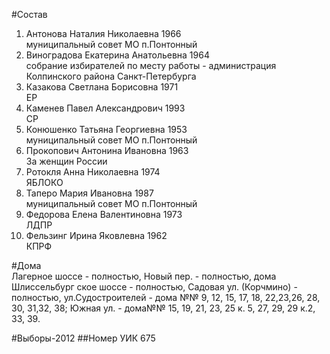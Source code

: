 #Состав
1. Антонова Наталия Николаевна 1966   
    муниципальный совет МО п.Понтонный
2. Виноградова Екатерина Анатольевна 1964   
    собрание избирателей по месту работы - администрация Колпинского района Санкт-Петербурга
3. Казакова Светлана Борисовна 1971   
    ЕР
4. Каменев Павел Александрович 1993   
    СР
5. Конюшенко Татьяна Георгиевна 1953   
    муниципальный совет МО п.Понтонный
6. Прокопович Антонина Ивановна 1963   
    За женщин России
7. Ротокля Анна Николаевна 1974   
    ЯБЛОКО
8. Таперо Мария Ивановна 1987   
    муниципальный совет МО п.Понтонный
9. Федорова Елена Валентиновна 1973   
    ЛДПР
10. Фельзинг Ирина Яковлевна 1962   
    КПРФ

#Дома  
Лагерное шоссе - полностью, Новый пер. - полностью, дома Шлиссельбург ское шоссе - полностью, Садовая ул. (Корчмино) - полностью, ул.Судостроителей - дома №№ 9, 12, 15, 17, 18, 22,23,26, 28, 30, 31,32, 38; Южная ул. - дома№№ 15, 19, 21, 23, 25 к. 5, 27, 29, 29 к.2, 33, 39.

#Выборы-2012
##Номер УИК
675
